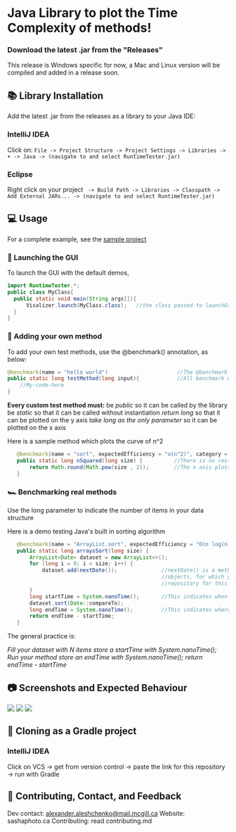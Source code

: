 # Java Library to plot the Time Complexity of methods!
### Download the latest .jar from the "Releases"
This release is Windows specific for now, a Mac and Linux version will be compiled and added in a release soon.

## 📚 Library Installation
Add the latest .jar from the releases as a library to your Java IDE:

### IntelliJ IDEA
Click on: ```File -> Project Structure -> Project Settings -> Libraries -> + -> Java -> (navigate to and select RuntimeTester.jar)```

### Eclipse
Right click on your project ``` -> Build Path -> Libraries -> Classpath -> Add External JARs... -> (navigate to and select RuntimeTester.jar)```

## 💻 Usage
For a complete example, see the [sample project](https://github.com/TheBigSasha/RuntimeTester_DemoProject)

### 🚀 Launching the GUI
To launch the GUI with the default demos,
```java
import RuntimeTester.*;
public class MyClass{
  public static void main(String args[]){
      Visalizer.launch(MyClass.class);   //the class passed to launchGrapher() is the class which it gets extra test methods from.
  }
}
```
### 🧠 Adding your own method
To add your own test methods, use the @benchmark() annotation, as below:
```java
@benchmark(name = "hello world")                      //The @benchmark annotation has a required property "name", all others are optional
public static long testMethod(long input){            //All benchmark methods must be public, take long, return long
    //My-code-here
}
```
**Every custom test method must:**
  be _public_ so it can be called by the library
  be _static_ so that it can be called without instantiation
  _return long_ so that it can be plotted on the y axis
  _take long as the only parameter_ so it can be plotted on the x axis
  
 Here is a sample method which plots the curve of n^2
 ```java
    @benchmark(name = "sort", expectedEfficiency = "o(n^2)", category = "Math demos", theoretical = true)
    public static long nSquared(long size) {          //There is no restriction on method name
        return Math.round(Math.pow(size , 2));        //The x axis plots size and the y axis plots what is returned
    }
 ```

### 🏎️ Benchmarking real methods
Use the long parameter to indicate the number of items in your data structure

Here is a demo testing Java's built in sorting algorithm

 ```java
    @benchmark(name = "ArrayList.sort", expectedEfficiency = "O(n log(n))", category = "Java Builtin")
    public static long arraysSort(long size) {
        ArrayList<Date> dataset = new ArrayList<>();
        for (long i = 0; i < size; i++) {
            dataset.add(nextDate());              //nextDate() is a method which randonly generates Java.Util.Date
                                                  //objects, for which you can find source code in the demonstration
                                                  //repository for this library (link below)
        }
        long startTime = System.nanoTime();       //This indicates when the timer on the method starts
        dataset.sort(Date::compareTo);
        long endTime = System.nanoTime();         //This indicates where the timer on the method ends
        return endTime - startTime;
    }
```

The general practice is:

  _Fill your dataset with N items
  store a startTime with System.nanoTime();
  Run your method
  store an endTime with System.nanoTime();
  return endTime - startTime_

## 📷 Screenshots and Expected Behaviour

![](https://sashaphotoca.files.wordpress.com/2020/10/2020-10-19-12_19_36-runtime-efficiency-wizard-comp250.png)
![](https://sashaphotoca.files.wordpress.com/2020/10/2020-10-19-12_18_06-runtime-efficiency-wizard-comp250.png)
![](https://sashaphotoca.files.wordpress.com/2020/10/2020-10-19-12_07_26-runtime-efficiency-wizard-comp250.png)

## 📁 Cloning as a Gradle project
### IntelliJ IDEA
Click on VCS -> get from version control -> paste the link for this repository -> run with Gradle

## 💖 Contributing, Contact, and Feedback
Dev contact: alexander.aleshchenko@mail.mcgill.ca
Website: sashaphoto.ca
Contributing: read contributing.md
